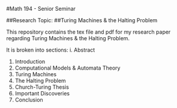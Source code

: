 #Math 194 - Senior Seminar


##Research Topic:
##Turing Machines & the Halting Problem

This repository contains the tex file and pdf for my research paper regarding Turing Machines & the Halting Problem.

It is broken into sections:
i. Abstract
1. Introduction
2. Computational Models & Automata Theory
3. Turing Machines
4. The Halting Problem
5. Church-Turing Thesis
6. Important Discoveries
7. Conclusion
